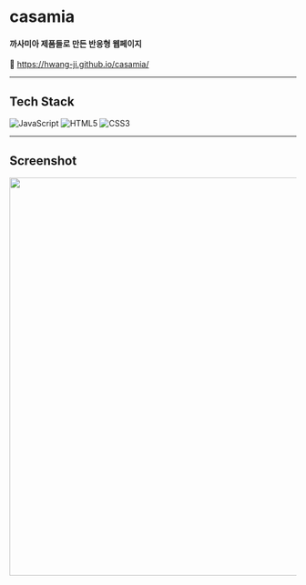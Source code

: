 # casamia

#### 까사미아 제품들로 만든 반응형 웹페이지

🔗 https://hwang-ji.github.io/casamia/

---

## Tech Stack

<img alt="JavaScript" src="https://img.shields.io/badge/JavaScript-F7DF1E?style=for-the-badge&logo=javascript&logoColor=black"/> <img alt="HTML5" src="https://img.shields.io/badge/html5%20-%23E34F26.svg?&style=for-the-badge&logo=html5&logoColor=white"/> <img alt="CSS3" src="https://img.shields.io/badge/css3%20-%231572B6.svg?&style=for-the-badge&logo=css3&logoColor=white"/>

---

## Screenshot

<img width="700" src="https://github.com/Hwang-ji/casamia/assets/79661326/46c6c68e-a7cf-4719-975c-d76aca5fa689">
